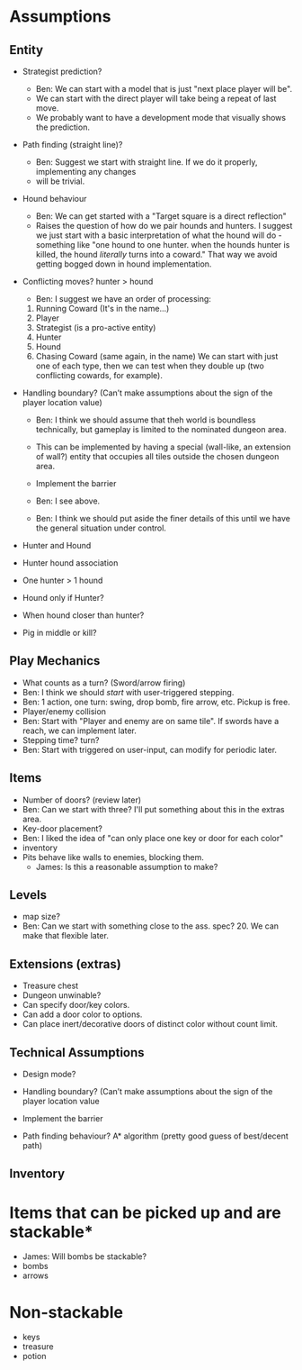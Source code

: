 # Assumptions

## Entity
* Strategist prediction?
  * Ben: We can start with a model that is just "next place player will be".
  * We can start with the direct player will take being a repeat of last move.
  * We probably want to have a development mode that visually shows the prediction.

* Path finding (straight line)?
  * Ben: Suggest we start with straight line. If we do it properly, implementing any changes
  * will be trivial.
* Hound behaviour
  * Ben: We can get started with a "Target square is a direct reflection"
  * Raises the question of how do we pair hounds and hunters. I suggest we just start with a
    basic interpretation of what the hound will do - something like "one hound to one hunter.
    when the hounds hunter is killed, the hound *literally* turns into a coward." That way we
    avoid getting bogged down in hound implementation.
    
         
* Conflicting moves? hunter > hound
   * Ben: I suggest we have an order of processing:
   1. Running Coward (It's in the name...)
   2. Player
   3. Strategist (is a pro-active entity)
   4. Hunter
   5. Hound
   6. Chasing Coward (same again, in the name)
    We can start with just one of each type, then we can test when they double up (two conflicting
    cowards, for example). 

* Handling boundary? (Can’t make assumptions about the sign of the player location value)
  * Ben: I think we should assume that theh world is boundless technically, but gameplay is limited to
    the nominated dungeon area.
  * This can be implemented by having a special (wall-like, an extension of wall?) entity that 
    occupies all tiles outside the chosen dungeon area.
  * Implement the barrier
  * Ben: I see above.

  * Ben: I think we should put aside the finer details of this until we have the general situation
         under control.
* Hunter and Hound
* Hunter hound association
* One hunter  > 1 hound 
* Hound only if Hunter?
* When hound closer than hunter?
* Pig in middle or kill?

## Play Mechanics

* What counts as a turn? (Sword/arrow firing)
 * Ben: I think we should *start* with user-triggered stepping.
 * Ben: 1 action, one turn: swing, drop bomb, fire arrow, etc. Pickup is free.
* Player/enemy collision
 * Ben: Start with "Player and enemy are on same tile". If swords have a reach, we can implement later.
* Stepping time? turn? 
 * Ben: Start with triggered on user-input, can modify for periodic later.

## Items
* Number of doors? (review later)
 * Ben: Can we start with three? I'll put something about this in the extras area.
* Key-door placement?
 * Ben: I liked the idea of "can only place one key or door for each color"
* inventory 
* Pits behave like walls to enemies, blocking them.
  * James: Is this a reasonable assumption to make?
  
  

## Levels
* map size?
 * Ben: Can we start with something close to the ass. spec? 20. We can make that flexible later.


## Extensions (extras)
* Treasure chest
* Dungeon unwinable?
* Can specify door/key colors.
* Can add a door color to options.
* Can place inert/decorative doors of distinct color without count limit.

## Technical Assumptions 

* Design mode? 
* Handling boundary? (Can’t make assumptions about the sign of the player location value
* Implement the barrier


* Path finding behaviour? A* algorithm (pretty good guess of best/decent path)

## Inventory

# Items that can be picked up and are stackable*
  * James: Will bombs be stackable? 
  * bombs 
  * arrows 
# Non-stackable
  * keys
  * treasure 
  * potion
